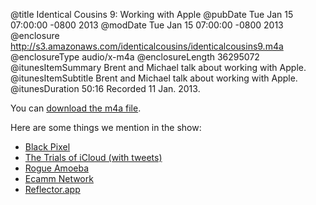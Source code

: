 @title Identical Cousins 9: Working with Apple
@pubDate Tue Jan 15 07:00:00 -0800 2013
@modDate Tue Jan 15 07:00:00 -0800 2013
@enclosure http://s3.amazonaws.com/identicalcousins/identicalcousins9.m4a
@enclosureType audio/x-m4a
@enclosureLength 36295072
@itunesItemSummary Brent and Michael talk about working with Apple.
@itunesItemSubtitle Brent and Michael talk about working with Apple.
@itunesDuration 50:16
Recorded 11 Jan. 2013.

You can <a href="http://s3.amazonaws.com/identicalcousins/identicalcousins9.m4a">download the m4a file</a>.

Here are some things we mention in the show:

<ul>
<li><a href="http://blackpixel.com/">Black Pixel</a></li>
<li><a href="http://storify.com/Jury/the-trials-of-icloud">The Trials of iCloud (with tweets)</a></li>
<li><a href="http://rogueamoeba.com/">Rogue Amoeba</a></li>
<li><a href="http://ecamm.com/">Ecamm Network</a></li>
<li><a href="https://www.reflectorapp.com/">Reflector.app</a></li>
</ul>